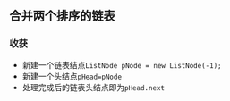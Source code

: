 ## 合并两个排序的链表

### 收获

* 新建一个链表结点`ListNode pNode = new ListNode(-1);`
* 新建一个头结点`pHead=pNode`
* 处理完成后的链表头结点即为`pHead.next`